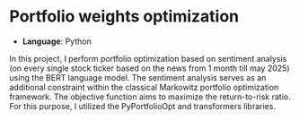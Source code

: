 # Portfolio weights optimization

- **Language**: Python


In this project, I perform portfolio optimization based on sentiment analysis (on every single stock ticker based on the news from 1 month till may 2025) using the BERT language model. The sentiment analysis serves as an additional constraint within the classical Markowitz portfolio optimization framework. The objective function aims to maximize the return-to-risk ratio. For this purpose, I utilized the PyPortfolioOpt and transformers libraries.

